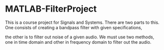 # MATLAB-FilterProject

This is a course project for Signals and Systems. There are two parts to this. One consists of creating a bandpass filter with given specifications,

the other is to filter out noise of a given audio. We must use two methods, one in time domain and other in frequency domain to filter out the audio. 
